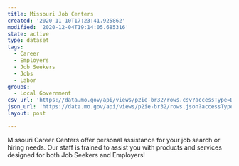 ```yaml
---
title: Missouri Job Centers
created: '2020-11-10T17:23:41.925862'
modified: '2020-12-04T19:14:05.685316'
state: active
type: dataset
tags:
  - Career
  - Employers
  - Job Seekers
  - Jobs
  - Labor
groups:
  - Local Government
csv_url: 'https://data.mo.gov/api/views/p2ie-br32/rows.csv?accessType=DOWNLOAD'
json_url: 'https://data.mo.gov/api/views/p2ie-br32/rows.json?accessType=DOWNLOAD'
layout: post

---
```

Missouri Career Centers offer personal assistance for your job search or hiring needs.  Our staff is trained to assist you with products and services designed for both Job Seekers and Employers!
